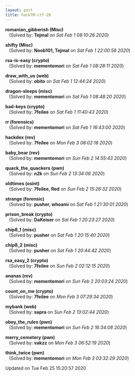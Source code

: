 ```yaml
---
layout: post
title: hackTM-ctf-20
---
```


<!--break-->

**romanian_gibberish (Misc)**  
&nbsp;&nbsp;&nbsp;(Solved by: **Tejmal** on _Sat Feb  1 08:10:26 2020_)  
  
**shifty (Misc)**  
&nbsp;&nbsp;&nbsp;(Solved by: **Noob101, Tejmal** on _Sat Feb  1 22:00:58 2020_)  
  
**rsa-is-easy (crypto)**  
&nbsp;&nbsp;&nbsp;(Solved by: **mementomori** on _Sat Feb  1 08:28:11 2020_)  
  
**draw_with_us (web)**  
&nbsp;&nbsp;&nbsp;(Solved by: **obito** on _Sat Feb  1 12:44:24 2020_)  
  
**dragon-sleeps (misc)**  
&nbsp;&nbsp;&nbsp;(Solved by: **mementomori** on _Sat Feb  1 08:48:20 2020_)  
  
**bad-keys (crypto)**  
&nbsp;&nbsp;&nbsp;(Solved by: **7feilee** on _Sat Feb  1 11:40:43 2020_)  
  
**rr (forensics)**  
&nbsp;&nbsp;&nbsp;(Solved by: **mementomori** on _Sat Feb  1 16:43:00 2020_)  
  
**hackdex (rev)**  
&nbsp;&nbsp;&nbsp;(Solved by: **7feilee** on _Mon Feb  3 08:02:18 2020_)  
  
**baby_bear (rev)**  
&nbsp;&nbsp;&nbsp;(Solved by: **mementomori** on _Sun Feb  2 14:55:43 2020_)  
  
**quack_the_quackers (pwn)**  
&nbsp;&nbsp;&nbsp;(Solved by: **n2k** on _Sun Feb  2 13:34:06 2020_)  
  
**oldtimes (osint)**  
&nbsp;&nbsp;&nbsp;(Solved by: **7feilee, Red** on _Sun Feb  2 15:26:32 2020_)  
  
**strange (forensic)**  
&nbsp;&nbsp;&nbsp;(Solved by: **pusher, whoami** on _Sat Feb  1 21:30:01 2020_)  
  
**prison_break (crypto)**  
&nbsp;&nbsp;&nbsp;(Solved by: **DaKeiser** on _Sat Feb  1 20:23:27 2020_)  
  
**chip8_1 (misc)**  
&nbsp;&nbsp;&nbsp;(Solved by: **pusher** on _Sat Feb  1 20:15:40 2020_)  
  
**chip8_2 (misc)**  
&nbsp;&nbsp;&nbsp;(Solved by: **pusher** on _Sat Feb  1 20:44:42 2020_)  
  
**rsa_easy_2 (crypto)**  
&nbsp;&nbsp;&nbsp;(Solved by: **7feilee** on _Sun Feb  2 02:12:15 2020_)  
  
**ananas (rev)**  
&nbsp;&nbsp;&nbsp;(Solved by: **mementomori** on _Sun Feb  2 20:03:24 2020_)  
  
**count_on_me (crypto)**  
&nbsp;&nbsp;&nbsp;(Solved by: **7feilee** on _Mon Feb  3 07:29:34 2020_)  
  
**mybank (web)**  
&nbsp;&nbsp;&nbsp;(Solved by: **sapra** on _Sun Feb  2 13:02:44 2020_)  
  
**obey_the_rules (pwn)**  
&nbsp;&nbsp;&nbsp;(Solved by: **mementomori** on _Sun Feb  2 16:34:08 2020_)  
  
**merry_cemetery (pwn)**  
&nbsp;&nbsp;&nbsp;(Solved by: **vakzz** on _Mon Feb  3 06:52:19 2020_)  
  
**think_twice (pwn)**  
&nbsp;&nbsp;&nbsp;(Solved by: **mementomori** on _Mon Feb  3 03:32:29 2020_)  
  


Updated on Tue Feb 25 15:20:57 2020
